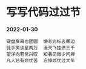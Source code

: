 # 写写代码过过节

__2022-01-30__

```
键盘屏幕也团圆  懒怠光标去哪边
徒手笑谈星两万  漫天飞挂债三千
望洋向若常兴叹  知著见微少问禅
凡人总有烦忧苦  忘掉烦忧过大年
```

